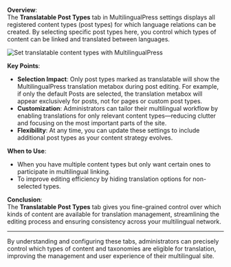 **Overview**:  
The **Translatable Post Types** tab in MultilingualPress settings displays all registered content types (post types) for which language relations can be created. By selecting specific post types here, you control which types of content can be linked and translated between languages.

![Set translatable content types with MultilingualPress](https://multilingualpress.org/wp-content/uploads/sites/12/2018/07/TranslatableContent-Types.png)

**Key Points**:

- **Selection Impact**: Only post types marked as translatable will show the MultilingualPress translation metabox during post editing. For example, if only the default Posts are selected, the translation metabox will appear exclusively for posts, not for pages or custom post types.
- **Customization**: Administrators can tailor their multilingual workflow by enabling translations for only relevant content types—reducing clutter and focusing on the most important parts of the site.
- **Flexibility**: At any time, you can update these settings to include additional post types as your content strategy evolves.

**When to Use**:

- When you have multiple content types but only want certain ones to participate in multilingual linking.
- To improve editing efficiency by hiding translation options for non-selected types.

**Conclusion**:  
The **Translatable Post Types** tab gives you fine-grained control over which kinds of content are available for translation management, streamlining the editing process and ensuring consistency across your multilingual network.

---

By understanding and configuring these tabs, administrators can precisely control which types of content and taxonomies are eligible for translation, improving the management and user experience of their multilingual site.
